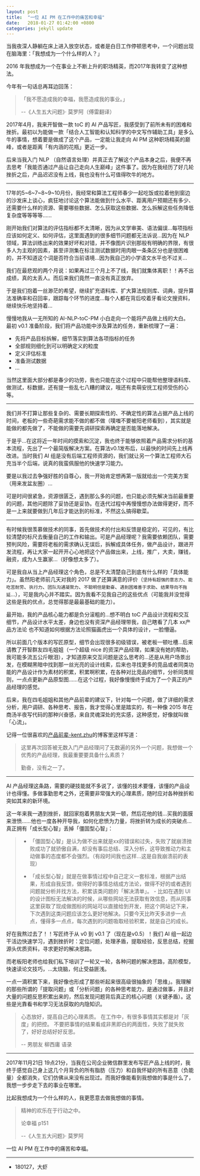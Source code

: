 ```yaml
---
layout: post
title:  "一位 AI PM 在工作中的痛苦和幸福"
date:   2018-01-27 01:42:00 +0800
categories: jekyll update
---
```


当我夜深人静躺在床上进入放空状态，或者是白日工作停顿思考中，一个问题出现在脑海里：「我想成为一个什么样的人？」

2016 年我想成为一个在事业上不断上升的职场精英，而2017年我转变了这种想法。

今年有一句话总再耳边回荡：

> 「我不愿造成我的幸福，我愿造成我的事业。」
> 
>  --《人生五大问题》· 莫罗阿（傅雷翻译）

2017年4月，我来开智做一款 toC 的 AI 产品写匠，我感受到了前所未有的困难和挫折。最初以为能做一款「结合人工智能和认知科学的中文写作辅助工具」是多么牛的事情，想着要是做成了这个产品，一定能让我走向 AI PM 这种职场精英的巅峰，或者是距离「有内涵的花瓶」更近一步。

后来当我入门 NLP （自然语言处理）并真正去了解这个产品本身之后，我便不再去思考「我能否通过产品让自己走向人生巅峰」这件事了。因为在我经历了好几轮挫折之后，产品迟迟没有上线，我也没有什么可值得吹牛的地方。

---

17年的5~6~7~8~9~10月份，我经常和算法工程师春少一起吃饭或拉着他到窗边的沙发床上谈心，疯狂地讨论这个算法能做到什么水平、距离用户预期还有多少、还需要什么样的资源、需要哪些数据、怎么获取这些数据、怎么拆解这些任务降低复杂度等等等等......

刚开始我们对算法的评估指标都不太清晰，因为从文学审美、语法偏误...每项指标应该如何定义、如何评估，这里面遇到的很多细节问题都无法诉说...因为在 NLP 领域，算法训练出来的效果好坏和对错，并不像图片识别那般有明确的界限，有很多人为主观的因素，甚至评测集在标注测试数据时用肉眼一条条区分也是很困难的，并不知道这个词是否符合当前语境...因为我自己的小学语文水平也不过关...

我们在最悲观的两个月说：如果再过三个月上不了线，我们就集体离职！！再不出成绩，真的太丢人。而后来我们竟然一直没有真正放弃。

于是我们抱着一丝渺茫的希望，继续扩充语料库、扩大算法规则库、词典，提升算法准确率和召回率，跟踪每个环节的进度...每个人都在背后咬着牙看论文搜资料，继续快乐地坚持着...

慢慢地我从一无所知的 AI-NLP-toC-PM 小白走向一个能将产品做上线的大白。最初 v0.1 准备阶段，我们将产品功能中涉及算法的任务，重新梳理了一遍：

- 先将产品目标拆解，细节落实到算法各项指标的任务
- 全部规则细化到可以明确定义的粒度
- 定义评估标准
- 准备测试数据
- ...

当然这里面大部分都是春少的功劳，我也只能在这个过程中只能帮他整理语料库、做测试，标数据，还有提一些乱七八糟的建议，哦还有卖萌安抚工程师受伤的心等。

---

我们并不打算让那些复杂的、需要长期探索性的、不确定性的算法占据产品上线的时间，老板的一些奇葩需求能不做的都不做（噗嗤不要被阳老师看到），其实就是能做的都先做了，不能做的需要先调研探索再确定是否能落地解决。

于是乎...在这将近一年时间的摸索和沉淀，我也终于能够依照着产品需求分析的基本流程，先出了一个最简版解决方案。在算法v0.1发布后，以最快的时间先上线再改进。当时我们 AI 组是没有后端工程师资源的，我们就让另一个算法工程师大石充当半个后端，说真的我蛮佩服他的快速学习能力。

要是以我过去争强好胜的自尊心，我一开始肯定想再第一版就给出一个完美方案（用来发盆友圈）...

可是时间很紧急，资源很匮乏，遇到那么多的问题，也只能必须先解决当前最重要的问题，其他问题除了妥协还是妥协。在迭代过程中再慢慢想办法做得更好，而不是一上来就要做到几年后才能达到的标准，不然这么搞得歇菜。

---

有时候我很羡慕做技术的同事，首先做技术的付出和反馈是稳定的，可见的，有比较清楚的标尺去衡量自己的工作和输出。可是产品经理呢？我需要依赖团队，需要预判风险，需要将老板的需求确认无误后，拆解成具体任务，做产品设计，跟进开发流程，再让大家一起开开心心地把这个产品做出来，上线，推广，大卖，赚钱，融资，成为人生赢家...（好像想太多了）。

可是我自从当上产品经理这个角色，总是不太清楚自己到底有什么样的「具体能力」。虽然阳老师前几天对我的 2017 做了还算满意的评价（`坚持有超强的意志力`、`能吃苦耐劳`、`执行力`、`团队沟通凝聚力`、`不聪明但是勤奋`、`遇到困难善于求助`、`结果导向不拖延`...），可是我内心并不踏实。因为我看不见我自己的这些优点（可能我并没觉得这些是我的优点，总觉得那是最最基础的能力）。


最开始，我的产品核心能力都是负分滚粗的...想不明白 toC 产品设计流程和交互细节，产品设计水平太差，身边也没有资深产品经理带我，自己瞎看了几本 xx产品方法论 也不知道如何根据方法论照猫画虎出一个具体的设计，一脸懵逼。

所以前面几个版本的写匠原型，细节会出现很多初级错误，被老板一顿吐槽...后来请教了开智群友四毛姐姐（一个超级 nice 的资深产品经理，如果没有她的帮助，我可能多流五公斤眼泪），才知道原来交互问题是这么思考的...还是从用户场景出发，在模糊黑暗中找到那一丝光亮的设计线索，后来也寻找更多的竞品或者同类功能的产品设计作为素材的积累，积累啊积累，在各种对比竞品的细节，分析同类规则，一点点更新产品原型图......在这个过程，我好像慢慢终于成为了一个真正的产品经理的感觉。

后来，我在四毛姐姐和其他产品前辈的建议下，针对每一个问题，做了详细的需求分析，用户调研、各种思考、报告，我才觉得心里是踏实的，有一种像 2015 年在商汤半夜写代码的那种兴奋感，来自灵魂深处的充实感，这种感觉，好像就叫做「心流」。

记得一位很喜欢的[产品前辈-kent.zhu](http://www.ikent.me/blog/5007
)的博客里这样写道：

> 这里再次回答被无数入门产品经理问了无数遍的另外一个问题，我想做一个优秀的产品经理，我最重要要具备什么素质？
> 
> 勤奋，没有之一了。

---

AI 产品经理这条路，需要的硬技能就不多说了，该懂的技术要懂，该懂的产品设计也得懂。多做事勤思考之外，还需要非常强大的心理素质，随时应对各种挫折和突如其来的新环境。

这一年来我一遇到挫折，就回家抱着男朋友大哭一顿，然后花他的钱...买我的面膜来泄愤......他也一度各种开导我，如何化悲愤为力量，将挫折转为成长的突破点...真正拥有「成长型心智」丢掉「僵固型心智」：


> - 「僵固型心智」是认为做不出来就是xx的错误和过失，失败了就崩溃挫败成功了就骄傲自满，却没有事后总结、深入分析，这导致推动力和主动做事的态度都不会强烈。（有段时间我也这样...这是自我崩溃前的表现）
> 
> - 「成长型心智」就是在做事情过程中自己定义一套标准，根据产出结果，形成自我反馈，做得好的事情总结成方法论，做得不好的或者遇到问题就分析并找方法，积累该类问题的「解决清单」。
    - 比如在遇到 UI 的设计图标无法解决的时候，从哪些网站无法获取有效信息，而从同事这里获取了现成做图标的网站可以直接给到开发，把这个网站记下来，下次遇到这类问题应该怎么更好地解决。只要今天比昨天多进步一点点，懂得多一点点，每次遇到的问题吸取经验积累，就是自己的成长。


好在我熬过去了！！写匠终于从 v0 到 v0.1 了（现在是v0.5）！我们 AI 组一起边干活边快速学习，遇到挫折时：定位问题，处理矛盾，提取经验，反思总结，挖掘源头优质资料，寻求更好的解决思路。

而老板阳老师也给我们私下培训了一轮又一轮，各种问题的解决思路，高阶模型，快速读论文技巧，...太烧脑，何止受益匪浅。

一点一滴积累下来，我好像也形成了那些听起来很高级很抽象的「思维」。我理解的那些所谓的「提取问题」或「分析问题」的各种思考能力，是通过做事，并且对大量的问题反思积累出来的，然后发现问题背后真正的核心问题（关键矛盾）。这些是光靠看书和学习无法获取的内隐知识。

> 心态放好，提高自己的心理素质。
> 在工作中，有很多事情其实都是对「灰度」的把控。
> 不要把事情的结果看成非黑即白的两面性，失败了就失败了，好好总结好好反思。
> 
> -- 男朋友 柳西庸 语录

---

2017年11月21日 19点21分，当我在公司企业微信群里发布写匠产品上线的时，我终于感觉自己身上这几个月背负的所有脂肪（压力）和自我怀疑的所有恶意（负能量）全都消失，它们仿佛从来没有出现过。而我好像能看到我想做的事是什么了，我想一步步走下去的事业在哪里。

比起我想成为一个什么样的人，我更愿意去做我想做的事情。

> 精神的欢乐在于行动之中。
> 
> 论幸福 p151
> 
> --《人生五大问题》· 莫罗阿

一位 AI PM 在工作中的痛苦和幸福。

---


- 180127，大虾


